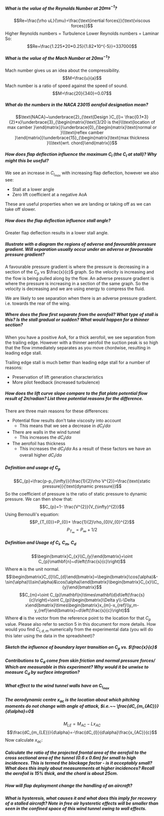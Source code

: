 ##### What is the value of the Reynolds Number at 20$ms^{-1}$?
$$Re=\frac{\rho uL}{\mu}=\frac{\text{inertial forces}}{\text{viscous forces}}$$
Higher Reynolds numbers = Turbulence
Lower Reynolds numbers = Laminar
So:
$$Re=\frac{1.225*20*0.25}{1.82*10^{-5}}=337000$$

##### What is the value of the Mach Number at 20$ms^{-1}$?
Mach number gives us an idea about the compressibility.
$$M=\frac{u}{a}$$
Mach number is a ratio of speed against the speed of sound.
$$M=\frac{20}{340}=0.07$$
##### What do the numbers in the NACA 23015 aerofoil designation mean?
$$\text{NACA}~\underbrace{2}_{\text{Design }C_{l}= \frac{0.1*3}{2}*x}\underbrace{3}_{\begin{matrix}\text{3/20 is the}\\\text{location of max camber }\end{matrix}}\underbrace{0}_{\begin{matrix}\text{normal or }\\\text{reflex camber }\end{matrix}}\underbrace{15}_{\begin{matrix}\text{max thickness }\\\text{wrt. chord}\end{matrix}}$$
##### How does flap deflection influence the maximum $C_{l}$ (the $C_{l}$ at stall)? Why might this be useful?
We see an increase in $C_{l_{max}}$ with increasing flap deflection, however we also see:
- Stall at a lower angle
- Zero lift coefficient at a negative AoA

These are useful properties when we are landing or taking off as we can take off slower.
##### How does the flap deflection influence stall angle?
Greater flap deflection results in a lower stall angle.
##### Illustrate with a diagram the regions of adverse and favourable pressure gradient. Will separation usually occur under an adverse or favourable pressure gradient?
A favourable pressure gradient is where the pressure is decreasing in a section of the $C_{p}$ vs $\frac{x}{c}$ graph. So the velocity is increasing and the flow is being pulled along by the flow.
An adverse pressure gradient is where the pressure is increasing in a section of the same graph. So the velocity is decreasing and we are using energy to compress the fluid.

We are likely to see separation when there is an adverse pressure gradient. i.e. towards the rear of the wing.
##### Where does the flow first separate from the aerofoil? What type of stall is this? Is the stall gradual or sudden? What would happen for a thinner section?
When you have a positive AoA, for a thick aerofoil, we see separation from the trailing edge.
However with a thinner aerofoil the suction peak is so high that the flow immediately separates as you move chordwise, resulting in leading edge stall.

Trailing edge stall is much better than leading edge stall for a number of reasons:
- Preservation of lift generation characteristics
- More pilot feedback (increased turbulence)

##### How does the lift curve slope compare to the flat plate potential flow result of $2\pi$/radian? List three potential reasons for the difference.
There are three main reasons for these differences:
- Potential flow results don't take viscosity into account
	- This means that we see a decrease in $dC_{l}/d\alpha$
- There are walls in the wind tunnel
	- This increases the $dC_{l}/d\alpha$
- The aerofoil has thickness
	- This increases the $dC_{l}/d\alpha$
As a result of these factors we have an overall higher $dC_{l}/d\alpha$
##### Definition and usage of $C_{p}$
$$C_{p}=\frac{p-p_{\infty}}{\frac{1}{2}\rho V^{2}}=\frac{\text{static pressure}}{\text{dynamic pressure}}$$
So the coefficient of pressure is the ratio of static pressure to dynamic pressure.
We can then show that:
$$C_{p}=1- \frac{V^{2}}{V_{\infty}^{2}}$$
Using Bernoulli's equation:
$$P_{T_{0}}=P_{0}+ \frac{1}{2}\rho_{0}V_{0}^{2}$$
$$P_{T_{\infty}}=P_{\infty}+ 1/2$$
##### Definition and Usage of $C_{l},~C_{m},~C_{d}$
$$\begin{bmatrix}C_{x}\\C_{y}\end{bmatrix}=\oint C_{p}\mathbf{n}~d\left(\frac{s}{c}\right)$$
Where $\mathbf{n}$ is the unit normal.
$$\begin{bmatrix}C_{l}\\C_{d}\end{bmatrix}=\begin{bmatrix}\cos(\alpha)&-\sin(\alpha)\\\sin(\alpha)&\cos(\alpha)\end{bmatrix}\begin{bmatrix}C_{x}\\C_{y}\end{bmatrix}$$
$$C_{m}=\oint C_{p}\mathbf{n}\times\mathbf{d}d\left(\frac{s}{c}\right)=\oint C_{p}\begin{bmatrix}\Delta y\\-\Delta x\end{bmatrix}\times\begin{bmatrix}x_{m}-x_{ref}\\y_m-y_{ref}\end{bmatrix}~d\left(\frac{s}{c}\right)$$
Where $\mathbf{d}$ is the vector from the reference point to the location for that $C_p$ value. Please also refer to section 5 in this document for more details. How would you find $C_{l,d,m}$ numerically from the experimental data (you will do this later using the data in the spreadsheet)?
##### Sketch the influence of boundary layer transition on $C_{p}$ vs. $\frac{x}{c}$
##### Contributions to $C_{d}$ come from skin friction and normal pressure forces/ Which are measurable in this experiment? Why would it be unwise to measure $C_{d}$ by surface integration?
##### What effect to the wind tunnel walls have on $C_{l_{max}}$
##### The aerodynamic centre $x_{ac}$ is the location about which pitching moments do not change with angle of attack, $i.e.~~ \frac{dC_{m_{AC}}}{d\alpha}=0$
$$M_{LE}=M_{AC}-Lx_{AC}$$
$$\frac{dC_{m_{LE}}}{d\alpha}=-\frac{dC_{l}}{d\alpha}\frac{x_{AC}}{c}$$
Now calculate $x_{ac}$:

##### Calculate the ratio of the projected frontal area of the aerofoil to the cross sectional area of the tunnel (0.6 x 0.6m) for small to high incidences. This is termed the blockage factor - is it acceptably small? What does this imply about measurements at higher incidences? Recall the aerofoil is 15% thick, and the chord is about 25cm.
##### How will flap deployment change the handling of an aircraft?
##### What is hysteresis, what causes it and what does this imply for recovery of a stalled aircraft? Note in free air hysteretic effects will be smaller than seen in the confined space of this wind tunnel owing to wall effects.